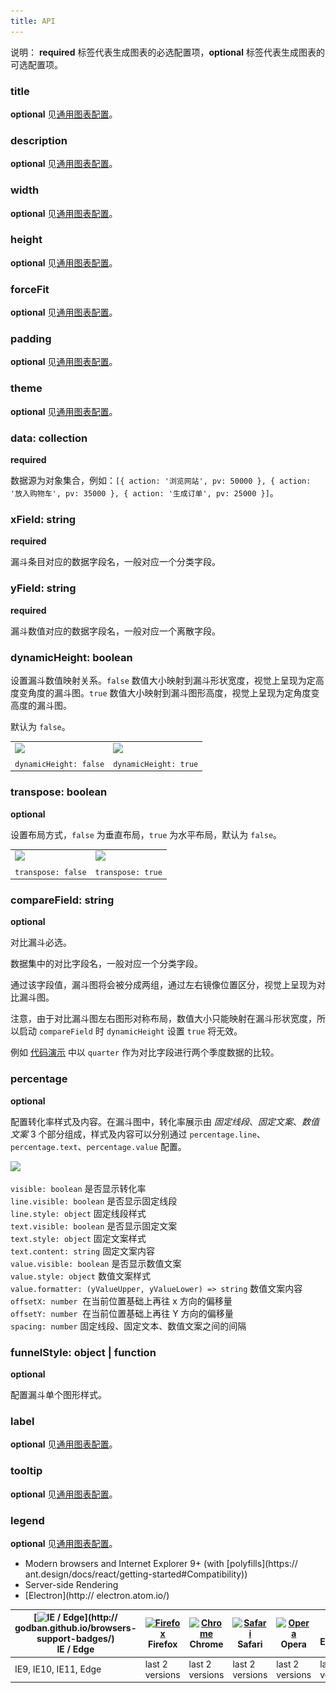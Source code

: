 ```yaml
---
title: API
---
```


说明： **required** 标签代表生成图表的必选配置项，**optional** 标签代表生成图表的可选配置项。

### title

**optional** 见[通用图表配置](../../../../zh/docs/manual/general-config#title)。

### description

**optional** 见[通用图表配置](../../../../zh/docs/manual/general-config#description)。

### width

**optional** 见[通用图表配置](../../../../zh/docs/manual/general-config#width)。

### height

**optional** 见[通用图表配置](../../../../zh/docs/manual/general-config#height)。

### forceFit

**optional** 见[通用图表配置](../../../../zh/docs/manual/general-config#forceFit)。

### padding

**optional** 见[通用图表配置](../../../../zh/docs/manual/general-config#padding)。

### theme

**optional** 见[通用图表配置](../../../../zh/docs/manual/general-config#theme)。

### data: collection

**required**

数据源为对象集合，例如：`[{ action: '浏览网站', pv: 50000 }, { action: '放入购物车', pv: 35000 }, { action: '生成订单', pv: 25000 }]`。

### xField: string

**required**

漏斗条目对应的数据字段名，一般对应一个分类字段。

### yField: string

**required**

漏斗数值对应的数据字段名，一般对应一个离散字段。

### dynamicHeight: boolean

设置漏斗数值映射关系。`false` 数值大小映射到漏斗形状宽度，视觉上呈现为定高度变角度的漏斗图。`true` 数值大小映射到漏斗图形高度，视觉上呈现为定角度变高度的漏斗图。

默认为 `false`。

|                                                                        |                                                                        |
| ---------------------------------------------------------------------- | ---------------------------------------------------------------------- |
| ![](https://gw.alicdn.com/tfs/TB1XLBxuxn1gK0jSZKPXXXvUXXa-590-386.png) | ![](https://gw.alicdn.com/tfs/TB1Ju4wuEH1gK0jSZSyXXXtlpXa-516-389.png) |
| `dynamicHeight: false`                                                 | `dynamicHeight: true`                                                  |

### transpose: boolean

**optional**

设置布局方式，`false` 为垂直布局，`true` 为水平布局，默认为 `false`。

|                                                                        |                                                                        |
| ---------------------------------------------------------------------- | ---------------------------------------------------------------------- |
| ![](https://gw.alicdn.com/tfs/TB1XLBxuxn1gK0jSZKPXXXvUXXa-590-386.png) | ![](https://gw.alicdn.com/tfs/TB1ghUYuX67gK0jSZPfXXahhFXa-499-452.png) |
| `transpose: false`                                                     | `transpose: true`                                                      |

### compareField: string

**optional**

对比漏斗必选。

数据集中的对比字段名，一般对应一个分类字段。

通过该字段值，漏斗图将会被分成两组，通过左右镜像位置区分，视觉上呈现为对比漏斗图。

注意，由于对比漏斗图左右图形对称布局，数值大小只能映射在漏斗形状宽度，所以启动 `compareField` 时 `dynamicHeight` 设置 `true` 将无效。

例如 [代码演示](../basic/#compare) 中以 `quarter` 作为对比字段进行两个季度数据的比较。

### percentage

**optional**

配置转化率样式及内容。在漏斗图中，转化率展示由 _固定线段_、_固定文案_、_数值文案_ 3 个部分组成，样式及内容可以分别通过 `percentage.line`、`percentage.text`、`percentage.value` 配置。

![](https://gw.alicdn.com/tfs/TB1pLtAuuL2gK0jSZPhXXahvXXa-258-104.png)

`visible: boolean` 是否显示转化率<br />
`line.visible: boolean` 是否显示固定线段<br />
`line.style: object` 固定线段样式<br />
`text.visible: boolean` 是否显示固定文案<br />
`text.style: object` 固定文案样式<br />
`text.content: string` 固定文案内容<br />
`value.visible: boolean` 是否显示数值文案<br />
`value.style: object` 数值文案样式<br />
`value.formatter: (yValueUpper, yValueLower) => string` 数值文案内容<br />
`offsetX: number`  在当前位置基础上再往 x 方向的偏移量<br />
`offsetY: number`  在当前位置基础上再往 Y 方向的偏移量<br />
`spacing: number` 固定线段、固定文本、数值文案之间的间隔<br />

### funnelStyle: object | function

**optional**

配置漏斗单个图形样式。

### label

**optional** 见[通用图表配置](../../../../zh/docs/manual/general-config#label)。

### tooltip

**optional** 见[通用图表配置](../../../../zh/docs/manual/general-config#tooltip)。

### legend

**optional** 见[通用图表配置](../../../../zh/docs/manual/general-config#legend)。

- Modern browsers and Internet Explorer 9+ (with [polyfills](https:// ant.design/docs/react/getting-started#Compatibility))
- Server-side Rendering
- [Electron](http:// electron.atom.io/)

| [<img src="https://raw.githubusercontent.com/alrra/browser-logos/master/src/edge/edge_48x48.png" alt="IE / Edge" width="24px" height="24px" />](http:// godban.github.io/browsers-support-badges/)</br>IE / Edge | [<img src="https://raw.githubusercontent.com/alrra/browser-logos/master/src/firefox/firefox_48x48.png" alt="Firefox" width="24px" height="24px" />](http://godban.github.io/browsers-support-badges/)</br>Firefox | [<img src="https://raw.githubusercontent.com/alrra/browser-logos/master/src/chrome/chrome_48x48.png" alt="Chrome" width="24px" height="24px" />](http://godban.github.io/browsers-support-badges/)</br>Chrome | [<img src="https://raw.githubusercontent.com/alrra/browser-logos/master/src/safari/safari_48x48.png" alt="Safari" width="24px" height="24px" />](http://godban.github.io/browsers-support-badges/)</br>Safari | [<img src="https://raw.githubusercontent.com/alrra/browser-logos/master/src/opera/opera_48x48.png" alt="Opera" width="24px" height="24px" />](http://godban.github.io/browsers-support-badges/)</br>Opera | [<img src="https://raw.githubusercontent.com/alrra/browser-logos/master/src/electron/electron_48x48.png" alt="Electron" width="24px" height="24px" />](http://godban.github.io/browsers-support-badges/)</br>Electron |
| ---------------------------------------------------------------------------------------------------------------------------------------------------------------------------------------------------------------- | ----------------------------------------------------------------------------------------------------------------------------------------------------------------------------------------------------------------- | ------------------------------------------------------------------------------------------------------------------------------------------------------------------------------------------------------------- | ------------------------------------------------------------------------------------------------------------------------------------------------------------------------------------------------------------- | --------------------------------------------------------------------------------------------------------------------------------------------------------------------------------------------------------- | --------------------------------------------------------------------------------------------------------------------------------------------------------------------------------------------------------------------- |
| IE9, IE10, IE11, Edge                                                                                                                                                                                            | last 2 versions                                                                                                                                                                                                   | last 2 versions                                                                                                                                                                                               | last 2 versions                                                                                                                                                                                               | last 2 versions                                                                                                                                                                                           | last 2 versions                                                                                                                                                                                                       |
